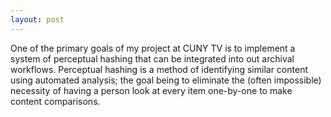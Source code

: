 ```yaml
---
layout: post
---
```

One of the primary goals of my project at CUNY TV is to implement a system of perceptual hashing that can be integrated into out archival workflows.  Perceptual hashing is a method of identifying similar content using automated analysis; the goal being to eliminate the (often impossible) necessity of having a person look at every item one-by-one to make content comparisons.

